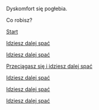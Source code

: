 ﻿Dyskomfort się pogłebia.

Co robisz?

[Start](/ptasieMleczko.md)

[Idziesz dalej spać](../../../../przygoda/miesnie/spanie/spanie.md)

[Idziesz dalej spać](../spaniee.md)

[Przeciągasz się i idziesz dalej spać](./spaniee.md)

[Idziesz dalej spać](../../spaniee.md)

[Idziesz dalej spać](../../../../przygoda/miesnie/zapalki/zapalki.md)

[Idziesz dalej spać](../../../../spaniee.md)
